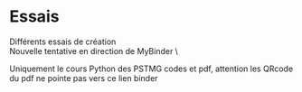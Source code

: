 # Essais
Différents essais de création \
Nouvelle tentative en direction de MyBinder \

Uniquement le cours Python des PSTMG codes et pdf, attention les QRcode du pdf ne pointe pas vers ce lien binder
